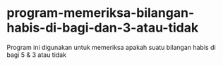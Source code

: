 # program-memeriksa-bilangan-habis-di-bagi-dan-3-atau-tidak
Program ini digunakan untuk memeriksa apakah suatu bilangan habis di bagi 5 &amp; 3 atau tidak
